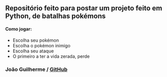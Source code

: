 ## Repositório feito para postar um projeto feito em Python, de batalhas pokémons

#### Como jogar:
- Escolha seu pokémon
- Escolha o pokémon inimigo
- Escolha seu ataque
- O primeiro a ter a vida zerada, perde

### João Guilherme / [GitHub](https://github.com/joao517)
